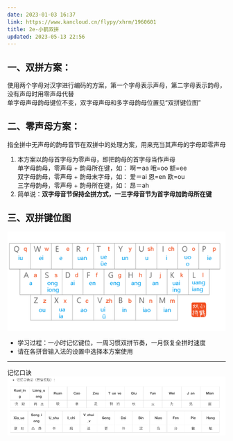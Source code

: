 ```yaml
---
date: 2023-01-03 16:37
link: https://www.kancloud.cn/flypy/xhrm/1960601
title: 2e-小鹤双拼
updated: 2023-05-13 22:56
---
```


## 一、双拼方案：  
使用两个字母对汉字进行编码的方案，第一个字母表示声母，第二字母表示韵母，没有声母时用零声母代替  
单字母声母韵母键位不变，双字母声母和多字母韵母位置见“双拼键位图”

## 二、零声母方案：  
指全拼中无声母的韵母音节在双拼中的处理方案，用来充当其声母的字母即零声母

1.  本方案以韵母首字母为零声母，即把韵母的首字母当作声母  
    单字母韵母，零声母 + 韵母所在键，如： 啊＝aa 哦=oo 额=ee  
    双字母韵母，零声母 + 韵母末字母，如： 爱＝ai 恩=en 欧=ou  
    三字母韵母，零声母 + 韵母所在键，如： 昂＝ah
2.  简单说：**双字母音节保持全拼方式，一三字母音节为首字母加韵母所在键**

## 三、双拼键位图

![小鹤双拼hejp](./_images/2e-小鹤双拼hejp.png)


-   学习过程：一小时记忆键位，一周习惯双拼节奏，一月恢复全拼时速度
-   请在各拼音输入法的设置中选择本方案使用
---
记忆口诀
![记忆口诀](./_images/记忆口诀.png)